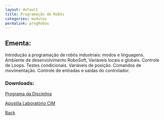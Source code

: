 ```yaml
---
layout: default
title: Programação de Robôs
categories: modules
permalink: progRobos
---
```


##  Ementa:

Introdução à programação de robôs industriais: modos e linguagens. Ambiente de desenvolvimento RoboSoft, Variáveis locais e globais. Controle de Loops. Testes condicionais. Variáveis de posição. Comandos de movimentação. Controle de entradas e saídas do controlador.

### Downloads:
[Programa da Disciplina](/progRobos/FENG-PUCRS.ProgramasDeDisciplinas.4464702.Vigente.2016-1a2017-2.pdf)

[Apostila Laboratório CIM](/progRobos/Prog_robos.pdf)

[Back]({{site.url}})

